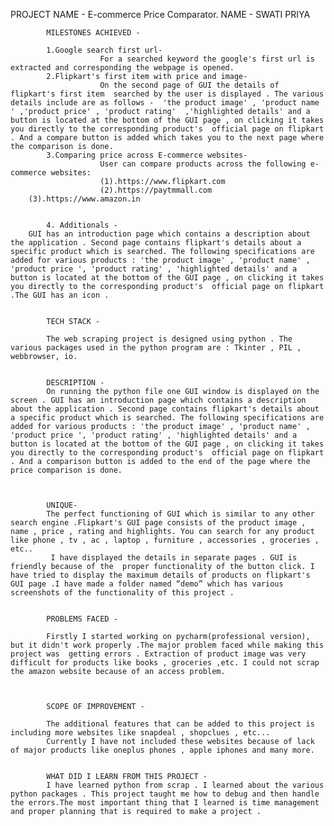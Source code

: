 PROJECT NAME - E-commerce Price Comparator.
NAME -  SWATI PRIYA 
 
 
        	MILESTONES ACHIEVED -
 
        	1.Google search first url-
                    	For a searched keyword the google's first url is extracted and corresponding the webpage is opened.
        	2.Flipkart's first item with price and image-
                    	On the second page of GUI the details of flipkart's first item  searched by the user is displayed . The various details include are as follows -  'the product image' , 'product name ' ,'product price' , 'product rating'  ,'highlighted details' and a button is located at the bottom of the GUI page , on clicking it takes you directly to the corresponding product's  official page on flipkart . And a compare button is added which takes you to the next page where the comparison is done.
        	3.Comparing price across E-commerce websites-
                    	User can compare products across the following e-commerce websites:
        	        	(1).https://www.flipkart.com
                    	(2).https://paytmmall.com
		(3).https://www.amazon.in

                                 	
         	4. Additionals -
      	GUI has an introduction page which contains a description about the application . Second page contains flipkart's details about a specific product which is searched. The following specifications are added for various products : 'the product image' , 'product name' , 'product price ', 'product rating' , 'highlighted details' and a button is located at the bottom of the GUI page , on clicking it takes you directly to the corresponding product's  official page on flipkart .The GUI has an icon .
 
 
        	TECH STACK -
 
        	The web scraping project is designed using python . The various packages used in the python program are : Tkinter , PIL , webbrowser, io.
        	
 
        	DESCRIPTION -
        	On running the python file one GUI window is displayed on the screen . GUI has an introduction page which contains a description about the application . Second page contains flipkart's details about a specific product which is searched. The following specifications are added for various products : 'the product image' , 'product name' , 'product price ', 'product rating' , 'highlighted details' and a button is located at the bottom of the GUI page , on clicking it takes you directly to the corresponding product's  official page on flipkart . And a comparison button is added to the end of the page where the price comparison is done.
 
 
 
        	UNIQUE-
        	The perfect functioning of GUI which is similar to any other search engine .Flipkart's GUI page consists of the product image , name , price , rating and highlights. You can search for any product like phone , tv , ac , laptop , furniture , accessories , groceries , etc..
        	 I have displayed the details in separate pages . GUI is friendly because of the  proper functionality of the button click. I have tried to display the maximum details of products on flipkart's GUI page .I have made a folder named “demo” which has various  screenshots of the functionality of this project .
 
 
        	PROBLEMS FACED -
 
        	Firstly I started working on pycharm(professional version), but it didn't work properly .The major problem faced while making this project was  getting errors . Extraction of product image was very difficult for products like books , groceries ,etc. I could not scrap the amazon website because of an access problem.
 
 
 
        	SCOPE OF IMPROVEMENT -

        	The additional features that can be added to this project is including more websites like snapdeal , shopclues , etc...
        	Currently I have not included these websites because of lack of major products like oneplus phones , apple iphones and many more.
 
 
        	WHAT DID I LEARN FROM THIS PROJECT -
        	I have learned python from scrap . I learned about the various python packages . This project taught me how to debug and then handle the errors.The most important thing that I learned is time management and proper planning that is required to make a project .
 
 
